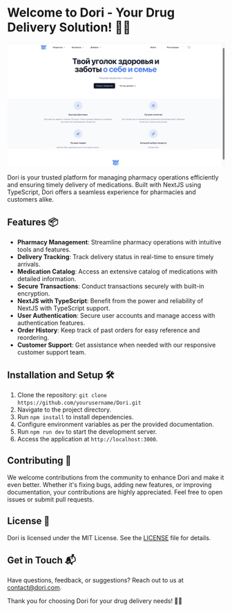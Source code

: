 # Welcome to Dori - Your Drug Delivery Solution! 💊🚚

![Dori Logo](screenshots/Landing_page.png)

Dori is your trusted platform for managing pharmacy operations efficiently and ensuring timely delivery of medications. Built with NextJS using TypeScript, Dori offers a seamless experience for pharmacies and customers alike.

## Features 📦

- **Pharmacy Management**: Streamline pharmacy operations with intuitive tools and features.
- **Delivery Tracking**: Track delivery status in real-time to ensure timely arrivals.
- **Medication Catalog**: Access an extensive catalog of medications with detailed information.
- **Secure Transactions**: Conduct transactions securely with built-in encryption.
- **NextJS with TypeScript**: Benefit from the power and reliability of NextJS with TypeScript support.
- **User Authentication**: Secure user accounts and manage access with authentication features.
- **Order History**: Keep track of past orders for easy reference and reordering.
- **Customer Support**: Get assistance when needed with our responsive customer support team.

## Installation and Setup 🛠️

1. Clone the repository: `git clone https://github.com/yourusername/Dori.git`
2. Navigate to the project directory.
3. Run `npm install` to install dependencies.
4. Configure environment variables as per the provided documentation.
5. Run `npm run dev` to start the development server.
6. Access the application at `http://localhost:3000`.

## Contributing 🤝

We welcome contributions from the community to enhance Dori and make it even better. Whether it's fixing bugs, adding new features, or improving documentation, your contributions are highly appreciated. Feel free to open issues or submit pull requests.

## License 📝

Dori is licensed under the MIT License. See the [LICENSE](LICENSE) file for details.

## Get in Touch 📬

Have questions, feedback, or suggestions? Reach out to us at [contact@dori.com](mailto:contact@dori.com).

Thank you for choosing Dori for your drug delivery needs! 💊🚚
